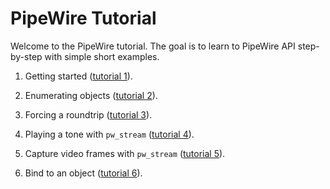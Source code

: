 # PipeWire Tutorial

Welcome to the PipeWire tutorial. The goal is to learn to
PipeWire API step-by-step with simple short examples.

1) Getting started ([tutorial 1](tutorial1.md)).

2) Enumerating objects ([tutorial 2](tutorial2.md)).

3) Forcing a roundtrip ([tutorial 3](tutorial3.md)).

4) Playing a tone with `pw_stream` ([tutorial 4](tutorial4.md)).

5) Capture video frames with `pw_stream` ([tutorial 5](tutorial5.md)).

6) Bind to an object ([tutorial 6](tutorial6.md)).
